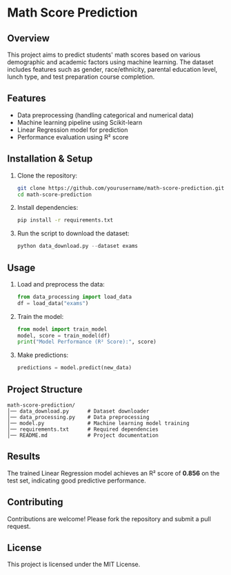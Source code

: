 # Math Score Prediction

## Overview
This project aims to predict students' math scores based on various demographic and academic factors using machine learning. The dataset includes features such as gender, race/ethnicity, parental education level, lunch type, and test preparation course completion.

## Features
- Data preprocessing (handling categorical and numerical data)
- Machine learning pipeline using Scikit-learn
- Linear Regression model for prediction
- Performance evaluation using R² score

## Installation & Setup
1. Clone the repository:
   ```sh
   git clone https://github.com/yourusername/math-score-prediction.git
   cd math-score-prediction
   ```
2. Install dependencies:
   ```sh
   pip install -r requirements.txt
   ```
3. Run the script to download the dataset:
   ```python
   python data_download.py --dataset exams
   ```

## Usage
1. Load and preprocess the data:
   ```python
   from data_processing import load_data
   df = load_data("exams")
   ```
2. Train the model:
   ```python
   from model import train_model
   model, score = train_model(df)
   print("Model Performance (R² Score):", score)
   ```
3. Make predictions:
   ```python
   predictions = model.predict(new_data)
   ```

## Project Structure
```
math-score-prediction/
│── data_download.py      # Dataset downloader
│── data_processing.py    # Data preprocessing
│── model.py              # Machine learning model training
│── requirements.txt      # Required dependencies
│── README.md             # Project documentation
```

## Results
The trained Linear Regression model achieves an R² score of **0.856** on the test set, indicating good predictive performance.

## Contributing
Contributions are welcome! Please fork the repository and submit a pull request.

## License
This project is licensed under the MIT License.

